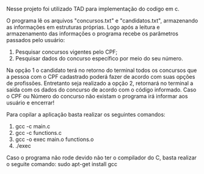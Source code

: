 Nesse projeto foi utilizado TAD para implementação do codigo em c.

O programa lê os arquivos "concursos.txt" e "candidatos.txt", armazenando as informações em estruturas próprias.
Logo após a leitura e armazenamento das informações o programa recebe os parâmetros passados pelo usuário:

1. Pesquisar concursos vigentes pelo CPF;
2. Pesquisar dados do concurso específico por meio do seu número.

Na opção 1 o candidato terá no retorno do terminal todos os concursos que a pessoa com o CPF cadastrado poderá fazer de acordo com suas opções de profissões. Entretanto seja realizado a opção 2, retornará no terminal a saída com os dados do concurso de acordo com o código informado.
Caso o CPF ou Número do concurso não existam o programa irá informar aos usuário e encerrar!

Para copilar a aplicação basta realizar os seguintes comandos:
1. gcc -c main.c
2. gcc -c functions.c
3. gcc -o exec main.o functions.o
4. ./exec

Caso o programa não rode devido não ter o compilador do C, basta realizar o seguite comando:
sudo apt-get install gcc
